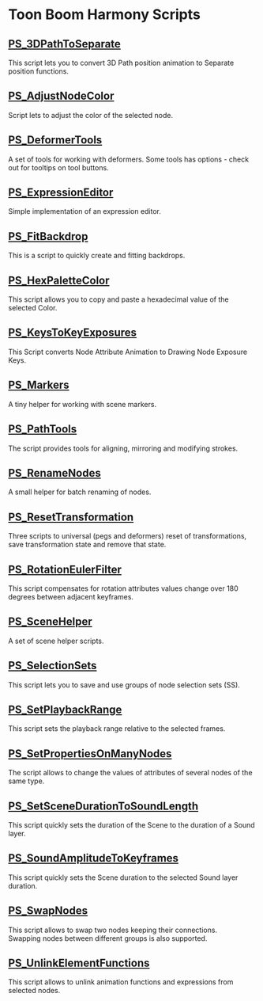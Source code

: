 # Toon Boom Harmony Scripts

## [PS_3DPathToSeparate](ps_build/PS_3DPathToSeparate)
This script lets you to convert 3D Path position animation to Separate position functions.


## [PS_AdjustNodeColor](ps_build/PS_AdjustNodeColor)

Script lets to adjust the color of the selected node.

## [PS_DeformerTools](ps_build/PS_DeformerTools)
A set of tools for working with deformers.
Some tools has options - check out for tooltips on tool buttons.


## [PS_ExpressionEditor](ps_build/PS_ExpressionEditor)
Simple implementation of an expression editor.


## [PS_FitBackdrop](ps_build/PS_FitBackdrop)

This is a script to quickly create and fitting backdrops.

## [PS_HexPaletteColor](ps_build/PS_HexPaletteColor)

This script allows you to copy and paste a hexadecimal value of the selected Color.

## [PS_KeysToKeyExposures](ps_build/PS_KeysToKeyExposures)
This Script converts Node Attribute Animation to Drawing Node Exposure Keys.


## [PS_Markers](ps_build/PS_Markers)
A tiny helper for working with scene markers.


## [PS_PathTools](ps_build/PS_PathTools)
The script provides tools for aligning, mirroring and modifying strokes.


## [PS_RenameNodes](ps_build/PS_RenameNodes)

A small helper for batch renaming of nodes.

## [PS_ResetTransformation](ps_build/PS_ResetTransformation)
Three scripts to universal (pegs and deformers) reset of transformations, save transformation state and remove that state.


## [PS_RotationEulerFilter](ps_build/PS_RotationEulerFilter)
This script compensates for rotation attributes values change over 180 degrees between adjacent keyframes.


## [PS_SceneHelper](ps_build/PS_SceneHelper)

A set of scene helper scripts.

## [PS_SelectionSets](ps_build/PS_SelectionSets)
This script lets you to save and use groups of node selection sets (SS).


## [PS_SetPlaybackRange](ps_build/PS_SetPlaybackRange)

This script sets the playback range relative to the selected frames.

## [PS_SetPropertiesOnManyNodes](ps_build/PS_SetPropertiesOnManyNodes)
The script allows to change the values of attributes of several nodes of the same type.


## [PS_SetSceneDurationToSoundLength](ps_build/PS_SetSceneDurationToSoundLength)
This script quickly sets the duration of the Scene to the duration of a Sound layer.


## [PS_SoundAmplitudeToKeyframes](ps_build/PS_SoundAmplitudeToKeyframes)
This script quickly sets the Scene duration to the selected Sound layer duration.


## [PS_SwapNodes](ps_build/PS_SwapNodes)

This script allows to swap two nodes keeping their connections.\
Swapping nodes between different groups is also supported.

## [PS_UnlinkElementFunctions](ps_build/PS_UnlinkElementFunctions)
This script allows to unlink animation functions and expressions from selected nodes.

